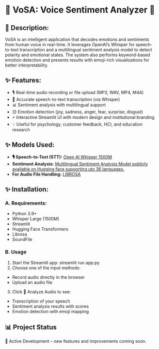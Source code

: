 # 🎤 VoSA: Voice Sentiment Analyzer 💬

## 📖 Description:
VoSA is an intelligent application that decodes emotions and sentiments from human voice in real-time. It leverages OpenAI’s Whisper for speech-to-text transcription and a multilingual sentiment analysis model to detect polarity and emotional states. The system also performs keyword-based emotion detection and presents results with emoji-rich visualizations for better interpretability.

## ✨ Features:
- 🎙️ Real-time audio recording or file upload (MP3, WAV, MP4, M4A)
- 📝 Accurate speech-to-text transcription (via Whisper)
- 📊 Sentiment analysis with multilingual support
- 😊 Emotion detection (joy, sadness, anger, fear, surprise, disgust)
- ⚡ Interactive Streamlit UI with modern design and institutional branding
- 💡 Useful for psychology, customer feedback, HCI, and education research

## ✨ Models Used:
- **🎙️ Speech-to-Text (STT):** [Open AI Whisper 1500M](https://github.com/openai/whisper)
- **Sentiment Analysis:** [Multilingual Sentiment Analysis Model publicly available on Hugging face supoorting uto 36 languages.](https://huggingface.co/tabularisai/multilingual-sentiment-analysis)
- **For Audio File Handling:** [LIBROSA](https://github.com/librosa/librosa)

## ✨ Installation:
### A. Requirements:
- Python 3.9+
- Whisper Large (1500M)
- Streamlit
- Hugging Face Transformers
- Librosa
- SoundFile

### B. Usage

1. Start the Streamlit app: streamlit run app.py
2. Choose one of the input methods:
- Record audio directly in the browser
- Upload an audio file
3. Click 🚀 Analyze Audio to see:
- Transcription of your speech
- Sentiment analysis results with scores
- Emotion detection with emoji mapping

## 📊 Project Status
🚀 Active Development – new features and improvements coming soon.
